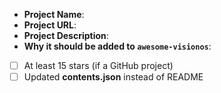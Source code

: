 <!-- Thanks for contributing to awesome-visionos 😊 -->

<!-- Reminder: Please update contents.json instead of the README -->

<!-- Please fill out the short form below -->

- **Project Name**:
- **Project URL**:
- **Project Description**:
- **Why it should be added to `awesome-visionos`**:
- [ ] At least 15 stars (if a GitHub project)
- [ ] Updated **contents.json** instead of README